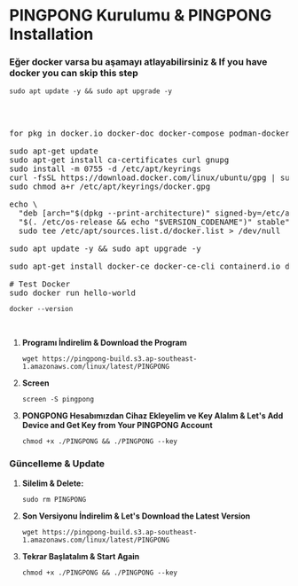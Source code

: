 # PINGPONG Kurulumu & PINGPONG Installation



<div class="markdown-heading" dir="auto"><h3 tabindex="-1" class="heading-element" dir="auto">Eğer docker varsa bu aşamayı atlayabilirsiniz & If you have docker you can skip this step</h3>
  
<div class="snippet-clipboard-content notranslate position-relative overflow-auto" data-snippet-clipboard-copy-content="sudo apt update -y && sudo apt upgrade -y
"><pre class="notranslate">
<code>sudo apt update -y && sudo apt upgrade -y
</code></pre></div><br>


<pre><span class="pl-c1"></span>
<span class="pl-c1">for pkg in docker.io docker-doc docker-compose podman-docker containerd runc; do sudo apt-get remove $pkg; done</span>

<span class="pl-c1">sudo apt-get update</span>
<span class="pl-c1">sudo apt-get install ca-certificates curl gnupg</span>
<span class="pl-c1">sudo install -m 0755 -d /etc/apt/keyrings</span>
<span class="pl-c1">curl -fsSL https://download.docker.com/linux/ubuntu/gpg | sudo gpg --dearmor -o /etc/apt/keyrings/docker.gpg</span>
<span class="pl-c1">sudo chmod a+r /etc/apt/keyrings/docker.gpg</span>

<span class="pl-c1">echo \</span>
<span class="pl-c1">  "deb [arch="$(dpkg --print-architecture)" signed-by=/etc/apt/keyrings/docker.gpg] https://download.docker.com/linux/ubuntu \</span>
<span class="pl-c1">  "$(. /etc/os-release &amp;&amp; echo "$VERSION_CODENAME")" stable" | \</span>
<span class="pl-c1">  sudo tee /etc/apt/sources.list.d/docker.list &gt; /dev/null</span>

<span class="pl-c1">sudo apt update -y &amp;&amp; sudo apt upgrade -y</span>

<span class="pl-c1">sudo apt-get install docker-ce docker-ce-cli containerd.io docker-buildx-plugin docker-compose-plugin</span>

# <span class="pl-s1">Test Docker</span>
<span class="pl-c1">sudo docker run hello-world</span></pre></div>

<div class="snippet-clipboard-content notranslate position-relative overflow-auto" data-snippet-clipboard-copy-content="docker --version
"><pre class="notranslate">
<code>docker --version
</code></pre></div><br>

1. **Programı İndirelim & Download the Program**

   <div class="snippet-clipboard-content notranslate position-relative overflow-auto" data-snippet-clipboard-copy-content="wget https://pingpong-build.s3.ap-southeast-1.amazonaws.com/linux/latest/PINGPONG">
   <pre class="notranslate">
   <code>wget https://pingpong-build.s3.ap-southeast-1.amazonaws.com/linux/latest/PINGPONG
   </code></pre>
   </div>

2. **Screen**

   <div class="snippet-clipboard-content notranslate position-relative overflow-auto" data-snippet-clipboard-copy-content="screen -S pingpong">
   <pre class="notranslate">
   <code>screen -S pingpong
   </code></pre>
   </div>

3. **PONGPONG Hesabımızdan Cihaz Ekleyelim ve Key Alalım & Let's Add Device and Get Key from Your PINGPONG Account**

   <div class="snippet-clipboard-content notranslate position-relative overflow-auto" data-snippet-clipboard-copy-content="chmod +x ./PINGPONG && ./PINGPONG --key <KEY>">
   <pre class="notranslate">
   <code>chmod +x ./PINGPONG && ./PINGPONG --key <KEY>
   </code></pre>
   </div>


<div class="markdown-heading" dir="auto"><h3 tabindex="-1" class="heading-element" dir="auto">Güncelleme & Update</h3>

1. **Silelim & Delete:**

   <div class="snippet-clipboard-content notranslate position-relative overflow-auto" data-snippet-clipboard-copy-content="sudo rm PINGPONG">
   <pre class="notranslate">
   <code>sudo rm PINGPONG
   </code></pre>
   </div>

2. **Son Versiyonu İndirelim & Let's Download the Latest Version**

   <div class="snippet-clipboard-content notranslate position-relative overflow-auto" data-snippet-clipboard-copy-content="wget https://pingpong-build.s3.ap-southeast-1.amazonaws.com/linux/latest/PINGPONG">
   <pre class="notranslate">
   <code>wget https://pingpong-build.s3.ap-southeast-1.amazonaws.com/linux/latest/PINGPONG
   </code></pre>
   </div>

3. **Tekrar Başlatalım & Start Again**

   <div class="snippet-clipboard-content notranslate position-relative overflow-auto" data-snippet-clipboard-copy-content="chmod +x ./PINGPONG && ./PINGPONG --key <KEY>">
   <pre class="notranslate">
   <code>chmod +x ./PINGPONG && ./PINGPONG --key <KEY>
   </code></pre>
   </div>
   
